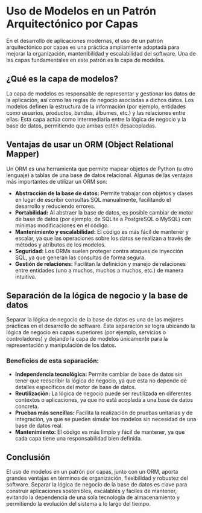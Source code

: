 # Uso de Modelos en un Patrón Arquitectónico por Capas

En el desarrollo de aplicaciones modernas, el uso de un patrón arquitectónico por capas es una práctica ampliamente adoptada para mejorar la organización, mantenibilidad y escalabilidad del software. Una de las capas fundamentales en este patrón es la capa de modelos.

## ¿Qué es la capa de modelos?
La capa de modelos es responsable de representar y gestionar los datos de la aplicación, así como las reglas de negocio asociadas a dichos datos. Los modelos definen la estructura de la información (por ejemplo, entidades como usuarios, productos, bandas, álbumes, etc.) y las relaciones entre ellas. Esta capa actúa como intermediaria entre la lógica de negocio y la base de datos, permitiendo que ambas estén desacopladas.

## Ventajas de usar un ORM (Object Relational Mapper)
Un ORM es una herramienta que permite mapear objetos de Python (u otro lenguaje) a tablas de una base de datos relacional. Algunas de las ventajas más importantes de utilizar un ORM son:

- **Abstracción de la base de datos:** Permite trabajar con objetos y clases en lugar de escribir consultas SQL manualmente, facilitando el desarrollo y reduciendo errores.
- **Portabilidad:** Al abstraer la base de datos, es posible cambiar de motor de base de datos (por ejemplo, de SQLite a PostgreSQL o MySQL) con mínimas modificaciones en el código.
- **Mantenimiento y escalabilidad:** El código es más fácil de mantener y escalar, ya que las operaciones sobre los datos se realizan a través de métodos y atributos de los modelos.
- **Seguridad:** Los ORMs suelen proteger contra ataques de inyección SQL, ya que generan las consultas de forma segura.
- **Gestión de relaciones:** Facilitan la definición y manejo de relaciones entre entidades (uno a muchos, muchos a muchos, etc.) de manera intuitiva.

## Separación de la lógica de negocio y la base de datos
Separar la lógica de negocio de la base de datos es una de las mejores prácticas en el desarrollo de software. Esta separación se logra ubicando la lógica de negocio en capas superiores (por ejemplo, servicios o controladores) y dejando la capa de modelos únicamente para la representación y manipulación de los datos.

### Beneficios de esta separación:
- **Independencia tecnológica:** Permite cambiar de base de datos sin tener que reescribir la lógica de negocio, ya que esta no depende de detalles específicos del motor de base de datos.
- **Reutilización:** La lógica de negocio puede ser reutilizada en diferentes contextos o aplicaciones, ya que no está acoplada a una base de datos concreta.
- **Pruebas más sencillas:** Facilita la realización de pruebas unitarias y de integración, ya que se pueden simular los modelos sin necesidad de una base de datos real.
- **Mantenimiento:** El código es más limpio y fácil de mantener, ya que cada capa tiene una responsabilidad bien definida.

## Conclusión
El uso de modelos en un patrón por capas, junto con un ORM, aporta grandes ventajas en términos de organización, flexibilidad y robustez del software. Separar la lógica de negocio de la base de datos es clave para construir aplicaciones sostenibles, escalables y fáciles de mantener, evitando la dependencia de una sola tecnología de almacenamiento y permitiendo la evolución del sistema a lo largo del tiempo.
